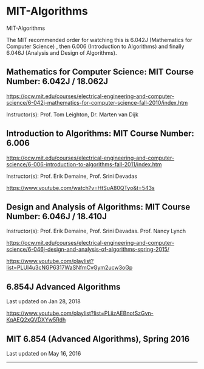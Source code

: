 # MIT-Algorithms
MIT-Algorithms

The MIT recommended order for watching this is 6.042J (Mathematics for Computer Science) , then 6.006 (Introduction to Algorithms) and finally 6.046J (Analysis and Design of Algorithms).

## Mathematics for Computer Science: MIT Course Number: 6.042J / 18.062J
https://ocw.mit.edu/courses/electrical-engineering-and-computer-science/6-042j-mathematics-for-computer-science-fall-2010/index.htm

Instructor(s): Prof. Tom Leighton, Dr. Marten van Dijk

## Introduction to Algorithms: MIT Course Number: 6.006
https://ocw.mit.edu/courses/electrical-engineering-and-computer-science/6-006-introduction-to-algorithms-fall-2011/index.htm

Instructor(s): Prof. Erik Demaine, Prof. Srini Devadas

https://www.youtube.com/watch?v=HtSuA80QTyo&t=543s


## Design and Analysis of Algorithms: MIT Course Number: 6.046J / 18.410J

Instructor(s): Prof. Erik Demaine, Prof. Srini Devadas. Prof. Nancy Lynch

https://ocw.mit.edu/courses/electrical-engineering-and-computer-science/6-046j-design-and-analysis-of-algorithms-spring-2015/

https://www.youtube.com/playlist?list=PLUl4u3cNGP6317WaSNfmCvGym2ucw3oGp


## 6.854J Advanced Algorithms
Last updated on Jan 28, 2018


https://www.youtube.com/playlist?list=PLiizAEBnotSzGvn-KqAEQ2xQVDXYw5Rdh

## MIT 6.854 (Advanced Algorithms), Spring 2016
Last updated on May 16, 2016



-------

